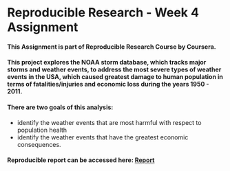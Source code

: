 # Reproducible Research - Week 4 Assignment

#### This Assignment is part of Reproducible Research Course by Coursera.

#### This project explores the NOAA storm database, which tracks major storms and weather events, to address the most severe types of weather events in the USA, which caused greatest damage to human population in terms of fatalities/injuries and economic loss during the years 1950 - 2011.

#### There are two goals of this analysis:
- identify the weather events that are most harmful with respect to population health
- identify the weather events that have the greatest economic consequences.

#### Reproducible report can be accessed here: [Report](https://github.com/iprincekumark/reproducibleresearch/blob/main/Project%202/Reproducible%20Research%20Project%202.pdf)
